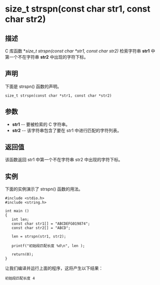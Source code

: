 # size_t strspn(const char str1, const char str2)

## 描述

C 库函数 **size_t strspn(const char \*str1, const char *str2)** 检索字符串 **str1** 中第一个不在字符串 **str2** 中出现的字符下标。

## 声明

下面是 strspn() 函数的声明。

```
size_t strspn(const char *str1, const char *str2)
```

## 参数

- **str1** -- 要被检索的 C 字符串。
- **str2** -- 该字符串包含了要在 str1 中进行匹配的字符列表。

## 返回值

该函数返回 str1 中第一个不在字符串 str2 中出现的字符下标。

## 实例

下面的实例演示了 strspn() 函数的用法。

```
#include <stdio.h>
#include <string.h>

int main ()
{
   int len;
   const char str1[] = "ABCDEFG019874";
   const char str2[] = "ABCD";

   len = strspn(str1, str2);

   printf("初始段匹配长度 %d\n", len );
   
   return(0);
}
```

让我们编译并运行上面的程序，这将产生以下结果：

```
初始段匹配长度 4
```